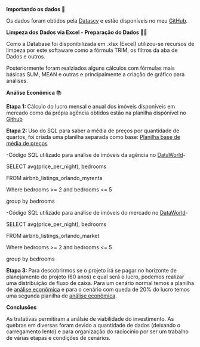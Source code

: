<b> Importando os dados </b> 🎲

Os dados foram obtidos pela [Datascy](https://www.datascy.com/) e estão disponíveis no meu [GitHub](https://github.com/GabrielHiss/Analise-de-Dados-Viabilidade-de-Investimentos-imobiliarios-em-Orlando/blob/main/OrlandoAirbnbRentalDataAnalytics-%20Sem%20tratamento.xlsx).

<b> Limpeza dos Dados via Excel - Preparação do Dados </b> 👩‍💻

Como a Database foi disponibilizada em .xlsx (Excel) utilizou-se recursos de limpeza por este softaware como a fórmula TRIM, os filtros da aba de Dados e outros.

Posteriormente foram realziados alguns cálculos com fórmulas mais básicas SUM, MEAN e outras e principalmente a criação de gráfico para análises.

<b> Análise Econômica </b> 📚

<b> Etapa 1: </b> Cálculo do lucro mensal e anual dos imóveis disponíveis em mercado como da própia agência obtidos estão na planilha dispónivel no [Github](https://github.com/GabrielHiss/Analise-de-Dados-Viabilidade-de-Investimentos-imobiliarios-em-Orlando/blob/main/Revenue_Orlando.xlsx)

<b> Etapa 2: </b> Uso do SQL para saber a média de preços por quantidade de quartos, foi criada uma planilha separada como base: [Planilha base de média de preços](https://github.com/GabrielHiss/Analise-de-Dados-Viabilidade-de-Investimentos-imobiliarios-em-Orlando/blob/main/Airbnb_Orlando_Market_MyRental.xlsx)  

-Código SQL utilizado para análise de imóveis da agência no [DataWorld](https://data.world/)- 

SELECT avg(price_per_night), bedrooms

FROM airbnb_listings_orlando_myrenta

Where bedrooms >= 2 and bedrooms <= 5 

group by bedrooms

-Código SQL utilizado para análise de imóveis do mercado no [DataWorld](https://data.world/)- 

SELECT avg(price_per_night), bedrooms

FROM airbnb_listings_orlando_market

Where bedrooms >= 2 and bedrooms <= 5 

group by bedrooms

<b> Etapa 3: </b> Para descobrirmos se o projeto irá se pagar no horizonte de planejamento do projeto (60 anos) e qual será o lucro, podemos realizar uma distribuição de fluxo de caixa. Para um cenário normal temos a planilha de [análise econômica](https://github.com/GabrielHiss/Analise-de-Dados-Viabilidade-de-Investimentos-imobiliarios-em-Orlando/blob/main/Suporte%20do%20Trabalho%20Final.xlsx) e para o cenário com queda de 20% do lucro temos uma segunda planilha de [análise econômica](https://github.com/GabrielHiss/Analise-de-Dados-Viabilidade-de-Investimentos-imobiliarios-em-Orlando/blob/main/Suporte%20do%20Trabalho%20Final%20-%2020%25.xlsx).

<b> Conclusões </b>

As tratativas permitiram a análsie de viabilidade do investimento. As quebras em diversas foram devido a quantidade de dados (deixando o carregamento lento) e para organização do raciocínio por ser um trabalho de várias etapas e condições de cenários.
